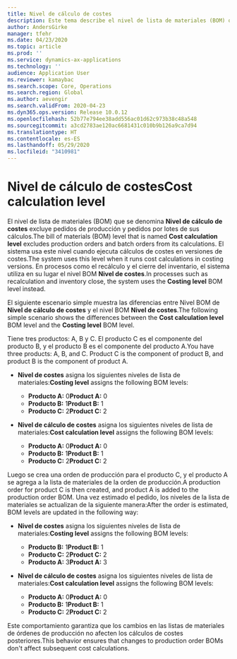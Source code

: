 ```yaml
---
title: Nivel de cálculo de costes
description: Este tema describe el nivel de lista de materiales (BOM) que se denomina Nivel de cálculo de costes. Este nivel BOM excluye los pedidos de producción y lote de sus cálculos.
author: AndersGirke
manager: tfehr
ms.date: 04/23/2020
ms.topic: article
ms.prod: ''
ms.service: dynamics-ax-applications
ms.technology: ''
audience: Application User
ms.reviewer: kamaybac
ms.search.scope: Core, Operations
ms.search.region: Global
ms.author: aevengir
ms.search.validFrom: 2020-04-23
ms.dyn365.ops.version: Release 10.0.12
ms.openlocfilehash: 52b77e794ee38add556ac01d62c973b38c48a548
ms.sourcegitcommit: a3cd2783ae120ac6681431c010b9b126a9ca7d94
ms.translationtype: HT
ms.contentlocale: es-ES
ms.lasthandoff: 05/29/2020
ms.locfileid: "3410981"
---
```

# <a name="cost-calculation-level"></a><span data-ttu-id="682a7-104">Nivel de cálculo de costes</span><span class="sxs-lookup"><span data-stu-id="682a7-104">Cost calculation level</span></span>

<span data-ttu-id="682a7-105">El nivel de lista de materiales (BOM) que se denomina **Nivel de cálculo de costes** excluye pedidos de producción y pedidos por lotes de sus cálculos.</span><span class="sxs-lookup"><span data-stu-id="682a7-105">The bill of materials (BOM) level that is named **Cost calculation level** excludes production orders and batch orders from its calculations.</span></span> <span data-ttu-id="682a7-106">El sistema usa este nivel cuando ejecuta cálculos de costes en versiones de costes.</span><span class="sxs-lookup"><span data-stu-id="682a7-106">The system uses this level when it runs cost calculations in costing versions.</span></span> <span data-ttu-id="682a7-107">En procesos como el recálculo y el cierre del inventario, el sistema utiliza en su lugar el nivel BOM **Nivel de costes**.</span><span class="sxs-lookup"><span data-stu-id="682a7-107">In processes such as recalculation and inventory close, the system uses the **Costing level** BOM level instead.</span></span>

<span data-ttu-id="682a7-108">El siguiente escenario simple muestra las diferencias entre Nivel BOM de **Nivel de cálculo de costes** y el nivel BOM **Nivel de costes**.</span><span class="sxs-lookup"><span data-stu-id="682a7-108">The following simple scenario shows the differences between the **Cost calculation level** BOM level and the **Costing level** BOM level.</span></span>

<span data-ttu-id="682a7-109">Tiene tres productos: A, B y C. El producto C es el componente del producto B, y el producto B es el componente del producto A.</span><span class="sxs-lookup"><span data-stu-id="682a7-109">You have three products: A, B, and C. Product C is the component of product B, and product B is the component of product A.</span></span>

- <span data-ttu-id="682a7-110">**Nivel de costes** asigna los siguientes niveles de lista de materiales:</span><span class="sxs-lookup"><span data-stu-id="682a7-110">**Costing level** assigns the following BOM levels:</span></span>

    - <span data-ttu-id="682a7-111">**Producto A:** 0</span><span class="sxs-lookup"><span data-stu-id="682a7-111">**Product A:** 0</span></span>
    - <span data-ttu-id="682a7-112">**Producto B:** 1</span><span class="sxs-lookup"><span data-stu-id="682a7-112">**Product B:** 1</span></span>
    - <span data-ttu-id="682a7-113">**Producto C:** 2</span><span class="sxs-lookup"><span data-stu-id="682a7-113">**Product C:** 2</span></span>

- <span data-ttu-id="682a7-114">**Nivel de cálculo de costes** asigna los siguientes niveles de lista de materiales:</span><span class="sxs-lookup"><span data-stu-id="682a7-114">**Cost calculation level** assigns the following BOM levels:</span></span>

    - <span data-ttu-id="682a7-115">**Producto A:** 0</span><span class="sxs-lookup"><span data-stu-id="682a7-115">**Product A:** 0</span></span>
    - <span data-ttu-id="682a7-116">**Producto B:** 1</span><span class="sxs-lookup"><span data-stu-id="682a7-116">**Product B:** 1</span></span>
    - <span data-ttu-id="682a7-117">**Producto C:** 2</span><span class="sxs-lookup"><span data-stu-id="682a7-117">**Product C:** 2</span></span>

<span data-ttu-id="682a7-118">Luego se crea una orden de producción para el producto C, y el producto A se agrega a la lista de materiales de la orden de producción.</span><span class="sxs-lookup"><span data-stu-id="682a7-118">A production order for product C is then created, and product A is added to the production order BOM.</span></span> <span data-ttu-id="682a7-119">Una vez estimado el pedido, los niveles de la lista de materiales se actualizan de la siguiente manera:</span><span class="sxs-lookup"><span data-stu-id="682a7-119">After the order is estimated, BOM levels are updated in the following way:</span></span>

- <span data-ttu-id="682a7-120">**Nivel de costes** asigna los siguientes niveles de lista de materiales:</span><span class="sxs-lookup"><span data-stu-id="682a7-120">**Costing level** assigns the following BOM levels:</span></span>

    - <span data-ttu-id="682a7-121">**Producto B:** 1</span><span class="sxs-lookup"><span data-stu-id="682a7-121">**Product B:** 1</span></span>
    - <span data-ttu-id="682a7-122">**Producto C:** 2</span><span class="sxs-lookup"><span data-stu-id="682a7-122">**Product C:** 2</span></span>
    - <span data-ttu-id="682a7-123">**Producto A:** 3</span><span class="sxs-lookup"><span data-stu-id="682a7-123">**Product A:** 3</span></span>

- <span data-ttu-id="682a7-124">**Nivel de cálculo de costes** asigna los siguientes niveles de lista de materiales:</span><span class="sxs-lookup"><span data-stu-id="682a7-124">**Cost calculation level** assigns the following BOM levels:</span></span>

    - <span data-ttu-id="682a7-125">**Producto A:** 0</span><span class="sxs-lookup"><span data-stu-id="682a7-125">**Product A:** 0</span></span>
    - <span data-ttu-id="682a7-126">**Producto B:** 1</span><span class="sxs-lookup"><span data-stu-id="682a7-126">**Product B:** 1</span></span>
    - <span data-ttu-id="682a7-127">**Producto C:** 2</span><span class="sxs-lookup"><span data-stu-id="682a7-127">**Product C:** 2</span></span>

<span data-ttu-id="682a7-128">Este comportamiento garantiza que los cambios en las listas de materiales de órdenes de producción no afecten los cálculos de costes posteriores.</span><span class="sxs-lookup"><span data-stu-id="682a7-128">This behavior ensures that changes to production order BOMs don't affect subsequent cost calculations.</span></span>
